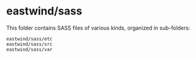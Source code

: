 # eastwind/sass

This folder contains SASS files of various kinds, organized in sub-folders:

    eastwind/sass/etc
    eastwind/sass/src
    eastwind/sass/var

